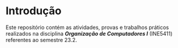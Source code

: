 # Introdução
Este repositório contém as atividades, provas e trabalhos práticos realizados na disciplina ***Organização de Computadores I*** (INE5411) referentes ao semestre 23.2.
